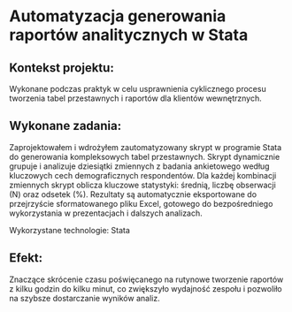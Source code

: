 # Automatyzacja generowania raportów analitycznych w Stata

## Kontekst projektu:
Wykonane podczas praktyk w celu usprawnienia cyklicznego procesu tworzenia tabel przestawnych 
i raportów dla klientów wewnętrznych.

## Wykonane zadania:

Zaprojektowałem i wdrożyłem zautomatyzowany skrypt w programie Stata do generowania kompleksowych tabel przestawnych.
Skrypt dynamicznie grupuje i analizuje dziesiątki zmiennych z badania ankietowego według kluczowych cech demograficznych respondentów.
Dla każdej kombinacji zmiennych skrypt oblicza kluczowe statystyki: średnią, liczbę obserwacji (N) oraz odsetek (%).
Rezultaty są automatycznie eksportowane do przejrzyście sformatowanego pliku Excel, gotowego do bezpośredniego wykorzystania w prezentacjach i dalszych analizach.

Wykorzystane technologie: Stata

## Efekt: 
Znaczące skrócenie czasu poświęcanego na rutynowe tworzenie raportów z kilku godzin do kilku minut, co zwiększyło wydajność zespołu i pozwoliło na szybsze dostarczanie wyników analiz.
